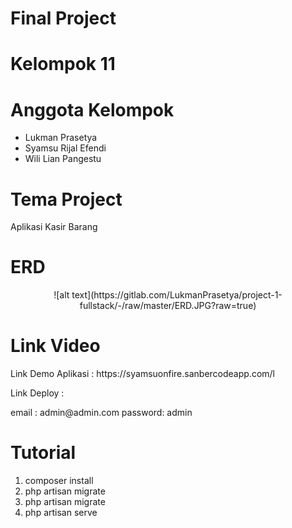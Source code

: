 <h1>Final Project</h1>

<h1>Kelompok 11</h1>

<h1>Anggota Kelompok</h1>

<ul>
<li>Lukman Prasetya</li>
<li>Syamsu Rijal Efendi</li>
<li>Wili Lian Pangestu</li>
</ul>

<h1>Tema Project</h1>
<p>Aplikasi Kasir Barang</p>

<h1>ERD</h1>
<p align="center">
![alt text](https://gitlab.com/LukmanPrasetya/project-1-fullstack/-/raw/master/ERD.JPG?raw=true)</p>

<h1>Link Video</h1>

<p>
Link Demo Aplikasi : https://syamsuonfire.sanbercodeapp.com/l</p>
<p>
Link Deploy : </p>
<p>email : admin@admin.com
password: admin</p>

<h1>Tutorial</h1>

<ol>
<li>composer install</li>
<li>php artisan migrate</li>
<li>php artisan migrate</li>
<li>php artisan serve</li>
</ol>

